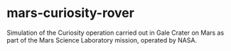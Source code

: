 # mars-curiosity-rover
Simulation of the Curiosity operation carried out in Gale Crater on Mars as part of the Mars Science Laboratory mission, operated by NASA.
